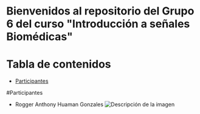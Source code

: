 # Bienvenidos al repositorio del Grupo 6 del curso "Introducción a señales Biomédicas"


# Tabla de contenidos 
- [Participantes](#participantes)

#Participantes
- Rogger Anthony Huaman Gonzales
![Descripción de la imagen]("C:\Users\rogge\OneDrive\Pictures\Screenshots\foto.png")